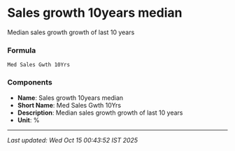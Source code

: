 # Sales growth 10years median
Median sales growth growth of last 10 years

### Formula
```text
Med Sales Gwth 10Yrs
```


### Components
- **Name**: Sales growth 10years median
- **Short Name**: Med Sales Gwth 10Yrs
- **Description**: Median sales growth growth of last 10 years
- **Unit**: %

---
*Last updated: Wed Oct 15 00:43:52 IST 2025*
